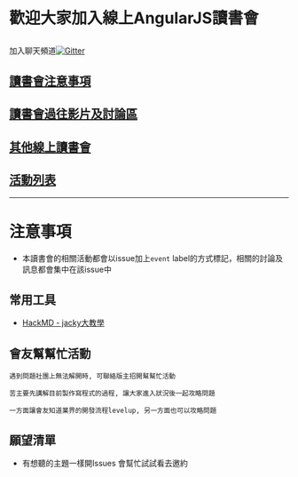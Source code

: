 # 歡迎大家加入線上AngularJS讀書會
## 
加入聊天頻道[![Gitter](https://badges.gitter.im/gitterHQ/gitter.svg)](https://gitter.im/angulartw/onlinereading)

## [讀書會注意事項](https://github.com/onlinereadbook/bookangularjs/tree/master/%E8%AE%80%E6%9B%B8%E6%9C%83%E6%B3%A8%E6%84%8F%E4%BA%8B%E9%A0%85)

## [讀書會過往影片及討論區](https://github.com/onlinereadbook/bookangularjs/tree/master/%E8%AE%80%E6%9B%B8%E6%9C%83%E9%81%8E%E5%BE%80%E5%BD%B1%E7%89%87%E5%8F%8A%E8%A8%8E%E8%AB%96%E5%8D%80)

## [其他線上讀書會](https://github.com/onlinereadbook/bookangularjs/tree/master/其他線上讀書會)

## [活動列表](https://github.com/onlinereadbook/bookangularjs/projects/1)

---

# 注意事項

- 本讀書會的相關活動都會以issue加上`event` label的方式標記，相關的討論及訊息都會集中在該issue中

## 常用工具

- [HackMD - jacky大教學](https://www.youtube.com/watch?v=8maKJ6CJ9no)

## 會友幫幫忙活動

```
遇到問題社團上無法解開時, 可聯絡版主招開幫幫忙活動

苦主要先講解目前製作寫程式的過程, 讓大家進入狀況後一起攻略問題

一方面讓會友知道業界的開發流程levelup, 另一方面也可以攻略問題
```

## 願望清單

- 有想聽的主題一樣開Issues 會幫忙試試看去邀約
